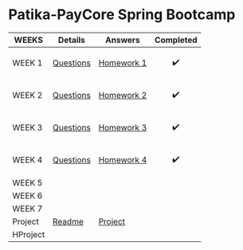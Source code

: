 # Patika-PayCore Spring Bootcamp


|  WEEKS   | Details              | Answers |Completed|
|----------|----------------------|---------|---------|
| WEEK 1   |[Questions](https://github.com/Patika-PayCore-BootCamp-Organization/hw-1-Enummethod/blob/main/readme.md)|[Homework 1](https://github.com/Patika-PayCore-BootCamp-Organization/hw-1-Enummethod/blob/989c1ff2c99ab7e686c0c2f99a1958311618e442/Homework-1.pdf)|<p align="center">:heavy_check_mark:|   
| WEEK 2   |[Questions](https://github.com/Patika-PayCore-BootCamp-Organization/hw-2-Enummethod/blob/main/readme.md)|[Homework 2](https://github.com/Patika-PayCore-BootCamp-Organization/hw-2-Enummethod/blob/3ebe589ccb933468e28db84b92c50fa86349a65e/Homework-2.pdf)|<p align="center">:heavy_check_mark:|  
| WEEK 3   |[Questions](https://github.com/Patika-PayCore-BootCamp-Organization/hw-3-Enummethod/blob/main/README.md)|[Homework 3](https://github.com/Patika-PayCore-BootCamp-Organization/hw-3-Enummethod/blob/66cd84904a85457d6454a5a494b2853f9397582f/Homework-3.pdf)|<p align="center">:heavy_check_mark:|  
| WEEK 4   |[Questions](https://github.com/Patika-PayCore-BootCamp-Organization/hw-4-Enummethod/blob/main/readme.md)|[Homework 4](https://github.com/Patika-PayCore-BootCamp-Organization/hw-4-Enummethod/blob/1390875d24a48c0a35dcda4361db4bbc7a73a2ed/Homework-4.pdf)|<p align="center">:heavy_check_mark:|       
| WEEK 5   |                      |         |          |   
| WEEK 6   |                      |         |          |  
| WEEK 7   |                      |         |          |  
| Project  |[Readme](https://github.com/Patika-PayCore-BootCamp-Organization/hw-project-Enummethod/blob/main/readme.md)|[Project](https://github.com/Patika-PayCore-BootCamp-Organization/hw-project-Enummethod)         |          |  
| HProject |                      |         |          |  

